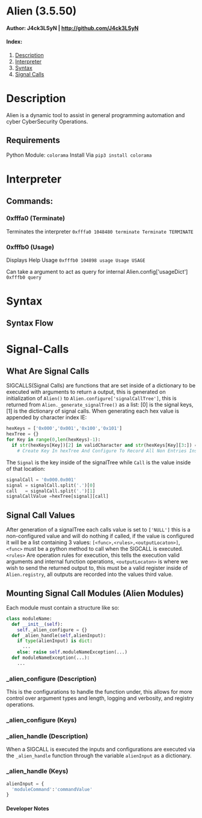 # Alien (3.5.50)
#### Author: J4ck3LSyN | http://github.com/J4ck3LSyN

#### Index:

1. [Description](#Description)
2. [Interpreter](#Interpreter)
3. [Syntax](#Syntax)
4. [Signal Calls](#Signal-Calls)

# Description
Alien is a dynamic tool to assist in general programming automation and cyber CyberSecurity Operations.

## Requirements
Python Module: `colorama` Install Via `pip3 install colorama`   

# Interpreter

## Commands:

### 0xfffa0 (Terminate)
Terminates the interpreter
`0xfffa0 1048480 terminate Terminate TERMINATE`

### 0xfffb0 (Usage)
Displays Help Usage
`0xfffb0 104898 usage Usage USAGE`

Can take a argument to act as query for internal Alien.config['usageDict']
`0xfffb0 query`

# Syntax

## Syntax Flow

# Signal-Calls

## What Are Signal Calls

SIGCALLS(Signal Calls) are functions that are set inside of a dictionary to be executed with arguments to return a output, this is generated on initialization of `Alien()` to `Alien.configure['signalCallTree']`,
this is returned from `Alien._generate_signalTree()` as a list: [0] is the signal keys, [1] is the dictionary of signal calls. When generating each hex value is appended by character index IE:
```python
hexKeys = ['0x000','0x001','0x100','0x101']
hexTree = {}
for Key in range(0,len(hexKeys)-1):
  if str(hexKeys[Key])[2] in validCharacter and str(hexKeys[Key][3:]) == str('00'):
    # Create Key In hexTree And Configure To Record All Non Entries Inside Until New Value Occurs
```
The `Signal` is the key inside of the signalTree while `Call` is the value inside of that location:
```python
signalCall = '0x000.0x001'
signal = signalCall.split('.')[0]
call   = signalCall.split('.')[1]
signalCallValue =hexTree[signal][call]
```
## Signal Call Values
After generation of a signalTree each calls value is set to `['NULL']` this is a non-configured value and will do nothing if called, if the value is configured it will be a list containing 3 values: `[<func>,<rules>,<outputLocaton>]`,
`<func>` must be a python method to call when the SIGCALL is executed. `<rules>` Are operation rules for execution, this tells the execution valid arguments and internal function operations, `<outputLocaton>` is where we wish to send
the returned output to, this must be a valid register inside of `Alien.registry`, all outputs are recorded into the values third value.
## Mounting Signal Call Modules (Alien Modules)
Each module must contain a structure like so:
```python
class moduleName:
  def __init__(self):
    self._alien_configure = {}
  def _alien_handle(self,alienInput):
    if type(alienInput) is dict:
      ...
    else: raise self.moduleNameException(...)
  def moduleNameException(...):
    ...
```

### _alien_configure (Description)
This is the configurations to handle the function under, this allows for more control over argument types and length, logging and verbosity, and registry operations.

### _alien_configure (Keys)

### _alien_handle (Description)
When a SIGCALL is executed the inputs and configurations are executed via the `_alien_handle` function through the variable `alienInput` as a dictionary.

### _alien_handle (Keys)
```python
alienInput = {
  'moduleCommand':'commandValue'
}
```

#### Developer Notes
